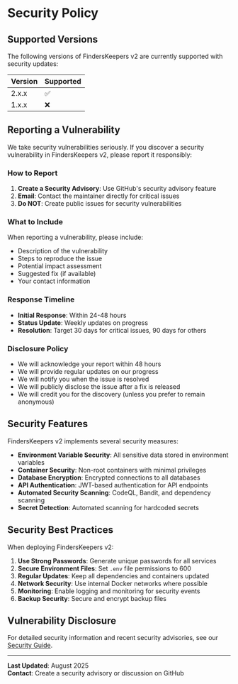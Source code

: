 # Security Policy

## Supported Versions

The following versions of FindersKeepers v2 are currently supported with security updates:

| Version | Supported          |
| ------- | ------------------ |
| 2.x.x   | :white_check_mark: |
| 1.x.x   | :x:                |

## Reporting a Vulnerability

We take security vulnerabilities seriously. If you discover a security vulnerability in FindersKeepers v2, please report it responsibly:

### How to Report

1. **Create a Security Advisory**: Use GitHub's security advisory feature
2. **Email**: Contact the maintainer directly for critical issues
3. **Do NOT**: Create public issues for security vulnerabilities

### What to Include

When reporting a vulnerability, please include:

- Description of the vulnerability
- Steps to reproduce the issue
- Potential impact assessment
- Suggested fix (if available)
- Your contact information

### Response Timeline

- **Initial Response**: Within 24-48 hours
- **Status Update**: Weekly updates on progress
- **Resolution**: Target 30 days for critical issues, 90 days for others

### Disclosure Policy

- We will acknowledge your report within 48 hours
- We will provide regular updates on our progress
- We will notify you when the issue is resolved
- We will publicly disclose the issue after a fix is released
- We will credit you for the discovery (unless you prefer to remain anonymous)

## Security Features

FindersKeepers v2 implements several security measures:

- **Environment Variable Security**: All sensitive data stored in environment variables
- **Container Security**: Non-root containers with minimal privileges
- **Database Encryption**: Encrypted connections to all databases
- **API Authentication**: JWT-based authentication for API endpoints
- **Automated Security Scanning**: CodeQL, Bandit, and dependency scanning
- **Secret Detection**: Automated scanning for hardcoded secrets

## Security Best Practices

When deploying FindersKeepers v2:

1. **Use Strong Passwords**: Generate unique passwords for all services
2. **Secure Environment Files**: Set `.env` file permissions to 600
3. **Regular Updates**: Keep all dependencies and containers updated
4. **Network Security**: Use internal Docker networks where possible
5. **Monitoring**: Enable logging and monitoring for security events
6. **Backup Security**: Secure and encrypt backup files

## Vulnerability Disclosure

For detailed security information and recent security advisories, see our [Security Guide](./docs/SECURITY_GUIDE.md).

---

**Last Updated**: August 2025  
**Contact**: Create a security advisory or discussion on GitHub
